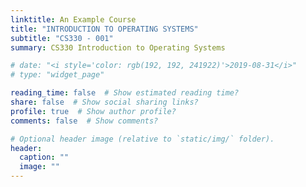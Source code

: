 ```yaml
---
linktitle: An Example Course
title: "INTRODUCTION TO OPERATING SYSTEMS"
subtitle: "CS330 - 001"
summary: CS330 Introduction to Operating Systems

# date: "<i style='color: rgb(192, 192, 241922)'>2019-08-31</i>"
# type: "widget_page"

reading_time: false  # Show estimated reading time?
share: false  # Show social sharing links?
profile: true  # Show author profile?
comments: false  # Show comments?

# Optional header image (relative to `static/img/` folder).
header:
  caption: ""
  image: ""
---
```




